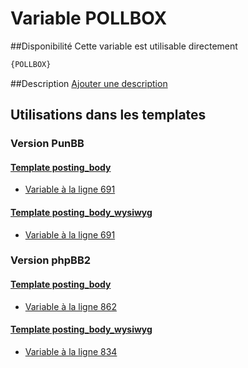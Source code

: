 # Variable POLLBOX

##Disponibilité
Cette variable est utilisable directement

```html
{POLLBOX}
```

##Description
[Ajouter une description](https://fa-tvars.appspot.com/var/POLLBOX)

## Utilisations dans les templates

### Version PunBB

#### [Template posting_body](punbb/posting_body.md#readme)
* [Variable &agrave; la ligne 691](../punbb/posting_body.tpl#L691)

#### [Template posting_body_wysiwyg](punbb/posting_body_wysiwyg.md#readme)
* [Variable &agrave; la ligne 691](../punbb/posting_body_wysiwyg.tpl#L691)

### Version phpBB2

#### [Template posting_body](subsilver/posting_body.md#readme)
* [Variable &agrave; la ligne 862](../subsilver/posting_body.tpl#L862)

#### [Template posting_body_wysiwyg](subsilver/posting_body_wysiwyg.md#readme)
* [Variable &agrave; la ligne 834](../subsilver/posting_body_wysiwyg.tpl#L834)